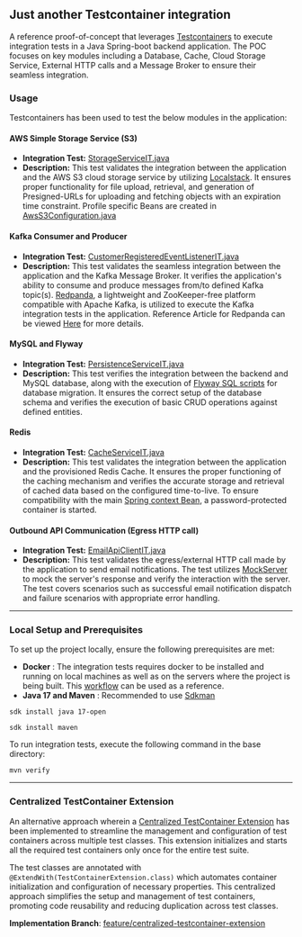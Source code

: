 ## Just another Testcontainer integration

A reference proof-of-concept that leverages [Testcontainers](https://testcontainers.com/) to execute integration tests in a Java Spring-boot backend application. The POC focuses on key modules including a Database, Cache, Cloud Storage Service, External HTTP calls and a Message Broker to ensure their seamless integration. 

### Usage

Testcontainers has been used to test the below modules in the application:

#### AWS Simple Storage Service (S3)

- **Integration Test:** [StorageServiceIT.java](https://github.com/hardikSinghBehl/just-another-testcontainer-integration/blob/main/src/test/java/com/behl/receptacle/service/StorageServiceIT.java)
- **Description:** This test validates the integration between the application and the AWS S3 cloud storage service by utilizing [Localstack](https://localstack.cloud/). It ensures proper functionality for file upload, retrieval, and generation of Presigned-URLs for uploading and fetching objects with an expiration time constraint. Profile specific Beans are created in [AwsS3Configuration.java](https://github.com/hardikSinghBehl/just-another-testcontainer-integration/blob/main/src/main/java/com/behl/receptacle/configuration/AwsS3Configuration.java)


#### Kafka Consumer and Producer

- **Integration Test:** [CustomerRegisteredEventListenerIT.java](https://github.com/hardikSinghBehl/just-another-testcontainer-integration/blob/main/src/test/java/com/behl/receptacle/listener/CustomerRegisteredEventListenerIT.java)
- **Description:** This test validates the seamless integration between the application and the Kafka Message Broker. It verifies the application's ability to consume and produce messages from/to defined Kafka topic(s). [Redpanda](https://testcontainers.com/modules/redpanda/), a lightweight and ZooKeeper-free platform compatible with Apache Kafka, is utilized to execute the Kafka integration tests in the application. Reference Article for Redpanda can be viewed [Here](https://redpanda.com/blog/kafka-application-testing) for more details.


#### MySQL and Flyway

- **Integration Test:** [PersistenceServiceIT.java](https://github.com/hardikSinghBehl/just-another-testcontainer-integration/blob/main/src/test/java/com/behl/receptacle/service/PersistenceServiceIT.java)
- **Description:** This test verifies the integration between the backend and MySQL database, along with the execution of [Flyway SQL scripts](https://github.com/hardikSinghBehl/just-another-testcontainer-integration/tree/main/src/main/resources/db/migration) for database migration. It ensures the correct setup of the database schema and verifies the execution of basic CRUD operations against defined entities.

#### Redis

- **Integration Test:** [CacheServiceIT.java](https://github.com/hardikSinghBehl/just-another-testcontainer-integration/blob/main/src/test/java/com/behl/receptacle/service/CacheServiceIT.java)
- **Description:** This test validates the integration between the application and the provisioned Redis Cache. It ensures the proper functioning of the caching mechanism and verifies the accurate storage and retrieval of cached data based on the configured time-to-live. To ensure compatibility with the main [Spring context Bean](https://github.com/hardikSinghBehl/just-another-testcontainer-integration/blob/main/src/main/java/com/behl/receptacle/configuration/RedisConfiguration.java), a password-protected container is started.

#### Outbound API Communication (Egress HTTP call)

- **Integration Test:** [EmailApiClientIT.java](https://github.com/hardikSinghBehl/just-another-testcontainer-integration/blob/main/src/test/java/com/behl/receptacle/client/EmailApiClientIT.java)
- **Description:** This test validates the egress/external HTTP call made by the application to send email notifications. The test utilizes [MockServer](https://www.mock-server.com/) to mock the server's response and verify the interaction with the server. The test covers scenarios such as successful email notification dispatch and failure scenarios with appropriate error handling.

---

### Local Setup and Prerequisites

To set up the project locally, ensure the following prerequisites are met:

* **Docker** : The integration tests requires docker to be installed and running on local machines as well as on the servers where the project is being built. This [workflow](https://github.com/hardikSinghBehl/just-another-testcontainer-integration/blob/main/.github/workflows/maven.yml) can be used as a reference.
* **Java 17 and Maven** : Recommended to use [Sdkman](https://sdkman.io)
  
```
sdk install java 17-open
```

```
sdk install maven
```

To run integration tests, execute the following command in the base directory:

```
mvn verify
```

---

### Centralized TestContainer Extension

An alternative approach wherein a [Centralized TestContainer Extension](https://github.com/hardikSinghBehl/just-another-testcontainer-integration/blob/feature/centralized-testcontainer-extension/src/test/java/com/behl/receptacle/TestContainerExtension.java) has been implemented to streamline the management and configuration of test containers across multiple test classes. This extension initializes and starts all the required test containers only once for the entire test suite.

The test classes are annotated with `@ExtendWith(TestContainerExtension.class)`  which automates container initialization and configuration of necessary properties. This centralized approach simplifies the setup and management of test containers, promoting code reusability and reducing duplication across test classes.

**Implementation Branch**: [feature/centralized-testcontainer-extension](https://github.com/hardikSinghBehl/just-another-testcontainer-integration/tree/feature/centralized-testcontainer-extension)
